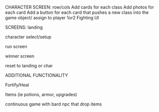 
CHARACTER SCREEN:
row/cols
Add cards for each class
Add photos for each card
Add a button for each card that pushes a new class into the game object/ assign to player 1or2
Fighting UI
  

SCREENS:
landing 

character select/setup

run screen

winner screen

reset to landing or char


ADDITIONAL FUNCTIONALITY

Fortify/Heal

Items (ie potions, armor, upgrades)

continuous game with bard npc that drop items
